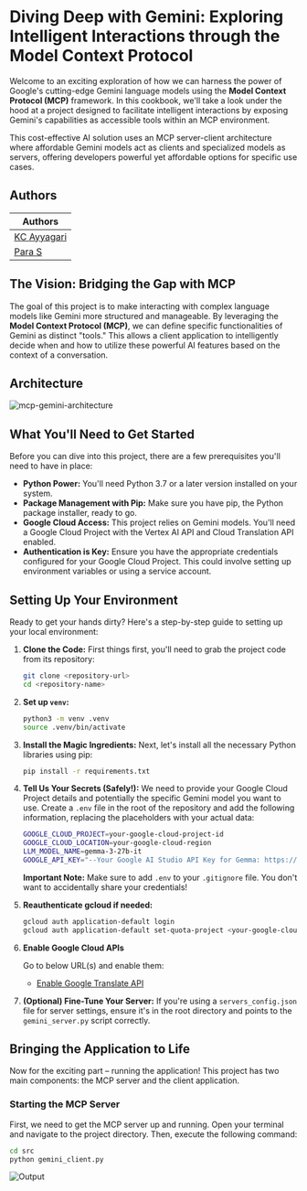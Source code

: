 # Diving Deep with Gemini: Exploring Intelligent Interactions through the Model Context Protocol

Welcome to an exciting exploration of how we can harness the power of Google's cutting-edge Gemini language models using the **Model Context Protocol (MCP)** framework. In this cookbook, we'll take a look under the hood at a project designed to facilitate intelligent interactions by exposing Gemini's capabilities as accessible tools within an MCP environment.

This cost-effective AI solution uses an MCP server-client architecture where affordable Gemini models act as clients and specialized models as servers, offering developers powerful yet affordable options for specific use cases.

## Authors

| Authors                                     |
| ------------------------------------------- |
| [KC Ayyagari](https://github.com/krishchyt) |
| [Para S](https://github.com/paraluke23)     |

## The Vision: Bridging the Gap with MCP

The goal of this project is to make interacting with complex language models like Gemini more structured and manageable. By leveraging the **Model Context Protocol (MCP)**, we can define specific functionalities of Gemini as distinct "tools." This allows a client application to intelligently decide when and how to utilize these powerful AI features based on the context of a conversation.

## Architecture

![mcp-gemini-architecture](https://storage.googleapis.com/github-repo/generative-ai/gemini/mcp/mcp-orchestration-app/mcp-gemini-architecture.svg)

## What You'll Need to Get Started

Before you can dive into this project, there are a few prerequisites you'll need to have in place:

- **Python Power:** You'll need Python 3.7 or a later version installed on your system.
- **Package Management with Pip:** Make sure you have pip, the Python package installer, ready to go.
- **Google Cloud Access:** This project relies on Gemini models. You'll need a Google Cloud Project with the Vertex AI API and Cloud Translation API enabled.
- **Authentication is Key:** Ensure you have the appropriate credentials configured for your Google Cloud Project. This could involve setting up environment variables or using a service account.

## Setting Up Your Environment

Ready to get your hands dirty? Here's a step-by-step guide to setting up your local environment:

1. **Clone the Code:** First things first, you'll need to grab the project code from its repository:

    ```bash
    git clone <repository-url>
    cd <repository-name>
    ```

2. **Set up `venv`:**

    ```bash
    python3 -m venv .venv
    source .venv/bin/activate
    ```

3. **Install the Magic Ingredients:** Next, let's install all the necessary Python libraries using pip:

    ```bash
    pip install -r requirements.txt
    ```

4. **Tell Us Your Secrets (Safely!):** We need to provide your Google Cloud Project details and potentially the specific Gemini model you want to use. Create a `.env` file in the root of the repository and add the following information, replacing the placeholders with your actual data:

    ```sh
    GOOGLE_CLOUD_PROJECT=your-google-cloud-project-id
    GOOGLE_CLOUD_LOCATION=your-google-cloud-region
    LLM_MODEL_NAME=gemma-3-27b-it
    GOOGLE_API_KEY="--Your Google AI Studio API Key for Gemma: https://aistudio.google.com/apikey --"
    ```

    **Important Note:** Make sure to add `.env` to your `.gitignore` file. You don't want to accidentally share your credentials!

5. **Reauthenticate gcloud if needed:**

    ```sh
    gcloud auth application-default login
    gcloud auth application-default set-quota-project <your-google-cloud-project-id>
    ```

6. **Enable Google Cloud APIs**

    Go to below URL(s) and enable them:

    - [Enable Google Translate API](https://console.developers.google.com/apis/api/translate.googleapis.com/overview)

7. **(Optional) Fine-Tune Your Server:** If you're using a `servers_config.json` file for server settings, ensure it's in the root directory and points to the `gemini_server.py` script correctly.

## Bringing the Application to Life

Now for the exciting part – running the application! This project has two main components: the MCP server and the client application.

### Starting the MCP Server

First, we need to get the MCP server up and running. Open your terminal and navigate to the project directory. Then, execute the following command:

```bash
cd src
python gemini_client.py
```

![Output](https://storage.googleapis.com/github-repo/generative-ai/gemini/mcp/mcp-orchestration-app/Output.png)
